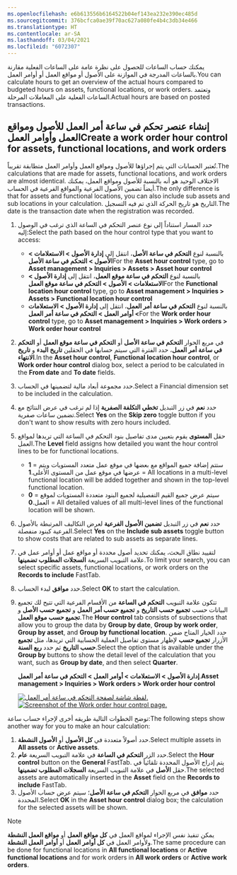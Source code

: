 ```yaml
---
ms.openlocfilehash: e6b613556b6164522b04ef143ea232e390ec485d
ms.sourcegitcommit: 376bcfca0ae39f70ac627a080fe4b4c3db34e466
ms.translationtype: HT
ms.contentlocale: ar-SA
ms.lasthandoff: 03/04/2021
ms.locfileid: "6072307"
---
```

<span data-ttu-id="625b9-101">يمكنك حساب الساعات للحصول على نظرة عامة على الساعات الفعلية مقارنة بالساعات المدرجة في الموازنة على الأصول أو مواقع العمل أو أوامر العمل.</span><span class="sxs-lookup"><span data-stu-id="625b9-101">You can calculate hours to get an overview of the actual hours compared to budgeted hours on assets, functional locations, or work orders.</span></span> <span data-ttu-id="625b9-102">وتعتمد الساعات الفعلية على المعاملات المرحلة.</span><span class="sxs-lookup"><span data-stu-id="625b9-102">Actual hours are based on posted transactions.</span></span>

## <a name="create-a-work-order-hour-control-for-assets-functional-locations-and-work-orders"></a><span data-ttu-id="625b9-103">إنشاء عنصر تحكم في ساعة أمر العمل للأصول ومواقع العمل وأوامر العمل</span><span class="sxs-lookup"><span data-stu-id="625b9-103">Create a work order hour control for assets, functional locations, and work orders</span></span>
<span data-ttu-id="625b9-104">تُعتبر الحسابات التي يتم إجراؤها للأصول ومواقع العمل وأوامر العمل متطابقة تقريباً.</span><span class="sxs-lookup"><span data-stu-id="625b9-104">The calculations that are made for assets, functional locations, and work orders are almost identical.</span></span> <span data-ttu-id="625b9-105">الاختلاف الوحيد هو أنه بالنسبة للأصول ومواقع العمل، يمكنك أيضاً تضمين الأصول الفرعية والمواقع الفرعية في الحساب.</span><span class="sxs-lookup"><span data-stu-id="625b9-105">The only difference is that for assets and functional locations, you can also include sub assets and sub locations in your calculation.</span></span> <span data-ttu-id="625b9-106">التاريخ هو تاريخ الحركة الذي تم فيه التسجيل.</span><span class="sxs-lookup"><span data-stu-id="625b9-106">The date is the transaction date when the registration was recorded.</span></span>

1.  <span data-ttu-id="625b9-107">حدد المسار استناداً إلى نوع عنصر التحكم في الساعة الذي ترغب في الوصول إليه:</span><span class="sxs-lookup"><span data-stu-id="625b9-107">Select the path based on the hour control type that you want to access:</span></span>
    - <span data-ttu-id="625b9-108">بالنسبة لنوع **التحكم في ساعة الأصل**، انتقل إلى **إدارة الأصول > الاستعلامات > الأصول > التحكم في ساعة الأصل**</span><span class="sxs-lookup"><span data-stu-id="625b9-108">For the **Asset hour control** type, go to **Asset management > Inquiries > Assets > Asset hour control**</span></span> 
    - <span data-ttu-id="625b9-109">بالنسبة لنوع **التحكم في ساعة موقع العمل**، انتقل إلى **إدارة الأصول > الاستعلامات > الأصول > التحكم في ساعة موقع العمل**</span><span class="sxs-lookup"><span data-stu-id="625b9-109">For the **Functional location hour control** type, go to **Asset management > Inquiries > Assets > Functional location hour control**</span></span>
    - <span data-ttu-id="625b9-110">بالنسبة لنوع **التحكم في ساعة أمر العمل**، انتقل إلى **إدارة الأصول > الاستعلامات > أوامر العمل > التحكم في ساعة أمر العمل**</span><span class="sxs-lookup"><span data-stu-id="625b9-110">For the **Work order hour control** type, go to **Asset management > Inquiries > Work orders > Work order hour control**</span></span>
2.  <span data-ttu-id="625b9-111">في مربع الحوار **التحكم في ساعة الأصل** أو **التحكم في ساعة موقع العمل** أو **التحكم في ساعة أمر العمل**، حدد الفترة التي سيتم حسابها في الحقلين **تاريخ البدء** و **تاريخ الانتهاء**.</span><span class="sxs-lookup"><span data-stu-id="625b9-111">In the **Asset hour control**, **Functional location hour control**, or **Work order hour control** dialog box, select a period to be calculated in the **From date** and **To date** fields.</span></span>
3.  <span data-ttu-id="625b9-112">حدد مجموعة أبعاد مالية لتضمينها في الحساب.</span><span class="sxs-lookup"><span data-stu-id="625b9-112">Select a Financial dimension set to be included in the calculation.</span></span>
4.  <span data-ttu-id="625b9-113">حدد **نعم** في زر التبديل **تخطي التكلفة الصفرية** إذا لم ترغب في عرض النتائج مع تضمين ساعات صفرية.</span><span class="sxs-lookup"><span data-stu-id="625b9-113">Select **Yes** on the **Skip zero** toggle button if you don't want to show results with zero hours included.</span></span>
5.  <span data-ttu-id="625b9-114">حقل **المستوى** يقوم بتعيين مدى تفاصيل بنود التحكم في الساعة التي تريدها لمواقع العمل.</span><span class="sxs-lookup"><span data-stu-id="625b9-114">The **Level** field assigns how detailed you want the hour control lines to be for functional locations.</span></span>
    - <span data-ttu-id="625b9-115">**1** = ستتم إضافة جميع المواقع مع بعضها في موقع عمل متعدد المستويات ويتم عرضها في موقع عمل من المستوى الأعلى.</span><span class="sxs-lookup"><span data-stu-id="625b9-115">**1** = All locations in a multi-level functional location will be added together and shown in the top-level functional location.</span></span>
    - <span data-ttu-id="625b9-116">**0** = سيتم عرض جميع القيم التفصيلية لجميع البنود متعددة المستويات لموقع العمل.</span><span class="sxs-lookup"><span data-stu-id="625b9-116">**0** = All detailed values of all multi-level lines of the functional location will be shown.</span></span>
6.  <span data-ttu-id="625b9-117">حدد **نعم** في زر التبديل **تضمين الأصول الفرعية** لعرض التكاليف المرتبطة بالأصول الفرعية كبنود منفصلة.</span><span class="sxs-lookup"><span data-stu-id="625b9-117">Select **Yes** on the **Include sub assets** toggle button to show costs that are related to sub assets as separate lines.</span></span>
7.  <span data-ttu-id="625b9-118">لتقييد نطاق البحث، يمكنك تحديد أصول محددة أو مواقع عمل أو أوامر عمل في علامة التبويب السريعة **السجلات المطلوب تضمينها**.</span><span class="sxs-lookup"><span data-stu-id="625b9-118">To limit your search, you can select specific assets, functional locations, or work orders on the **Records to include** FastTab.</span></span>
8.  <span data-ttu-id="625b9-119">حدد **موافق** لبدء الحساب.</span><span class="sxs-lookup"><span data-stu-id="625b9-119">Select **OK** to start the calculation.</span></span>
9.  <span data-ttu-id="625b9-120">تتكون علامة التبويب **التحكم في الساعة** من الأقسام الفرعية التي تتيح لك تجميع البيانات حسب **تجميع حسب التاريخ** و **تجميع حسب أمر العمل** و **تجميع حسب الأصل** و **تجميع حسب موقع العمل**.</span><span class="sxs-lookup"><span data-stu-id="625b9-120">The **Hour control** tab consists of subsections that allow you to group the data by **Group by date**, **Group by work order**, **Group by asset**, and **Group by functional location**.</span></span> <span data-ttu-id="625b9-121">حدد الخيار المتاح ضمن الأزرار **تجميع حسب** لإظهار مستوى تفاصيل العملية الحسابية التي تريدها، مثل **تجميع حسب التاريخ** ثم حدد **ربع السنة**.</span><span class="sxs-lookup"><span data-stu-id="625b9-121">Select the option that is available under the **Group by** buttons to show the detail level of the calculation that you want, such as **Group by date**, and then select **Quarter**.</span></span>

    <span data-ttu-id="625b9-122">**إدارة الأصول > الاستعلامات > أوامر العمل > التحكم في ساعة أمر العمل**.</span><span class="sxs-lookup"><span data-stu-id="625b9-122">**Asset management > Inquiries > Work orders > Work order hour control**</span></span>
 
    <span data-ttu-id="625b9-123">[![لقطة شاشة لصفحة التحكم في ساعة أمر العمل.](../media/work-order-hour-control-ss.png)](../media/work-order-hour-control-ss.png#lightbox)</span><span class="sxs-lookup"><span data-stu-id="625b9-123">[![Screenshot of the Work order hour control page.](../media/work-order-hour-control-ss.png)](../media/work-order-hour-control-ss.png#lightbox)</span></span>


<span data-ttu-id="625b9-124">توضح الخطوات التالية طريقه أخرى لإجراء حساب ساعة:</span><span class="sxs-lookup"><span data-stu-id="625b9-124">The following steps show another way for you to make an hour calculation:</span></span>

1.  <span data-ttu-id="625b9-125">حدد أصولاً متعددة في **كل الأصول** أو **الأصول النشطة**.</span><span class="sxs-lookup"><span data-stu-id="625b9-125">Select multiple assets in **All assets** or **Active assets**.</span></span> 
2.  <span data-ttu-id="625b9-126">حدد الزر **التحكم في الساعة** في علامة التبويب السريعة **عام**.</span><span class="sxs-lookup"><span data-stu-id="625b9-126">Select the **Hour control** button on the **General** FastTab.</span></span> <span data-ttu-id="625b9-127">يتم إدراج الأصول المحددة تلقائياً في حقل **الأصل** في علامة التبويب السريعة **السجلات المطلوب تضمينها**.</span><span class="sxs-lookup"><span data-stu-id="625b9-127">The selected assets are automatically inserted in the **Asset** field on the **Records to include** FastTab.</span></span> 
3.  <span data-ttu-id="625b9-128">حدد **موافق** في مربع الحوار **التحكم في ساعة الأصل**؛ سيتم عرض حساب الأصول المحددة.</span><span class="sxs-lookup"><span data-stu-id="625b9-128">Select **OK** in the **Asset hour control** dialog box; the calculation for the selected assets will be shown.</span></span> 

> [!NOTE]
> <span data-ttu-id="625b9-129">يمكن تنفيذ نفس الإجراء لمواقع العمل في **كل مواقع العمل** أو **مواقع العمل النشطة** ولأوامر العمل في **كل أوامر العمل** أو **أوامر العمل النشطة**.</span><span class="sxs-lookup"><span data-stu-id="625b9-129">The same procedure can be done for functional locations in **All functional locations** or **Active functional locations** and for work orders in **All work orders** or **Active work orders**.</span></span>


